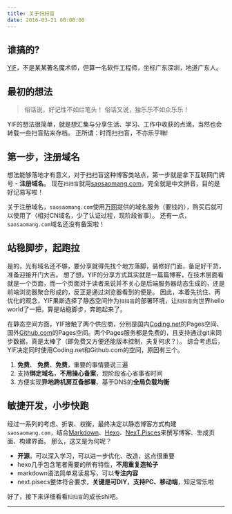 ```yaml
---
title: 关于扫扫盲
date: 2016-03-21 00:00:00
---
```


## 谁搞的?
[YIF](/ "认识认识TA")，不是某某著名魔术师，但算一名软件工程师，坐标广东深圳，地道广东人。


## 最初的想法
> 俗话说，好记性不如烂笔头！
> 俗话又说，独乐乐不如众乐乐！

YIF的想法很简单，就是想汇集与分享生活、学习、工作中收获的点滴，当然也会转载一些扫盲贴来存档。
正所谓：时而扫扫盲，不亦乐乎嘛!

<!--more-->

## 第一步，注册域名
想法能够落地才有意义，对于扫扫盲这种博客类站点，第一步就是拿下互联网门牌号 - **注册域名**。
现在`扫扫盲`就用[saosaomang.com](http://saosaomang.com)，完全就是中文拼音，目的是好记易写啦！

关于注册域名，`saosaomang.com`使用[万网](https://wanwang.aliyun.com/ "点击进入")提供的域名服务（要钱的），购买后就可以使用了（相对CN域名，少了认证过程，现阶段省事）。
还有一点，`saosaomang.com`域名还没有备案啦！


## 站稳脚步，起跑拉
是的，光有域名还不够，要分享就得先找个地方落脚，装修好门面，备足好干货，准备迎接开门大吉。
想了想，YIF的分享方式其实就是一篇篇博客，在技术层面看就是一个页面，而一个页面对于读者来说并不关心是后端服务器动态生成的，还是前端浏览器聚合形成的，反正是通过浏览器看到的便是。
因此，本着先抗住、再优化的观念，YIF果断选择了静态空间作为`扫扫盲`的部署环境，让`扫扫盲`向世界hello world了一把，算是站稳脚步，奔跑起来了。

在静态空间方面，YIF接触了两个供应商，分别是国内[Coding.net](https://coding.net/ "点击进入")的Pages空间、国外[Github.com](https://github.com/ "点击进入")的Pages空间。两个Pages服务都是免费的，且支持通过git来同步数据，真是太棒了（即免费又方便还能版本控制，夫复何求？）。
综合考虑后，YIF决定同时使用Coding.net和Github.com的空间，原因有三个。

1. **免费**、 **免费**、**免费**，重要的事情要说三遍
2. 支持**绑定域名**，**不用操心备案**，现阶段省心省事省时间
3. 方便实现**异地跨机房互备部署**、基于DNS的**全局负载均衡**


## 敏捷开发，小步快跑
经过一系列的考虑、折衷、权衡，最终决定以静态博客方式构建`saosaomang.com`，结合[Markdown](http://daringfireball.net/projects/markdown/syntax)、[Hexo](https://hexo.io/)、[NexT.Pisces](https://github.com/iissnan/hexo-theme-next)来撰写博客、生成页面、构建界面。
那么，这又是为何呢？

* **开源**，可以深入学习，可以进一步优化、改造，这点很重要
* hexo几乎包含笔者需要的所有特性，**不用重复造轮子**
* markdown语法简单易读易写，可以**专注内容**
* next.pisecs整体符合要求，**关键是可DIY**，**支持PC、移动端**，知足常乐啦


好了，接下来详细看看`扫扫盲`的成长shi吧。

---
